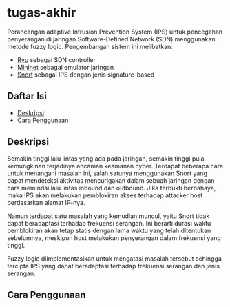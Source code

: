 # tugas-akhir
Perancangan adaptive Intrusion Prevention System (IPS) untuk pencegahan penyerangan di jaringan Software-Defined Network (SDN) menggunakan metode fuzzy logic. Pengembangan sistem ini melibatkan:
* [Ryu](https://github.com/osrg/ryu) sebagai SDN controller
* [Mininet](https://github.com/mininet/mininet) sebagai emulator jaringan
* [Snort](https://www.snort.org) sebagai IPS dengan jenis signature-based

## Daftar Isi
* [Deskripsi](github.com/rifqitama16/tugas-akhir#deskripsi)
* [Cara Penggunaan](github.com/rifqitama16/tugas-akhir#cara-penggunaan)

## Deskripsi
Semakin tinggi lalu lintas yang ada pada jaringan, semakin tinggi pula kemungkinan terjadinya ancaman keamanan cyber. Terdapat beberapa cara untuk menangani masalah ini, salah satunya menggunakan Snort yang dapat mendeteksi aktivitas mencurigakan dalam sebuah jaringan dengan cara memindai lalu lintas inbound dan outbound. Jika terbukti berbahaya, maka IPS akan melakukan pemblokiran akses terhadap attacker host berdasarkan alamat IP-nya.

Namun terdapat satu masalah yang kemudian muncul, yaitu Snort tidak dapat beradaptasi terhadap frekuensi serangan. Ini berarti durasi waktu pemblokiran akan tetap statis dengan lama waktu yang telah ditentukan sebelumnya, meskipun host melakukan penyerangan dalam frekuensi yang tinggi.

Fuzzy logic diimplementasikan untuk mengatasi masalah tersebut sehingga tercipta IPS yang dapat beradaptasi terhadap frekuensi serangan dan jenis serangan.


## Cara Penggunaan
